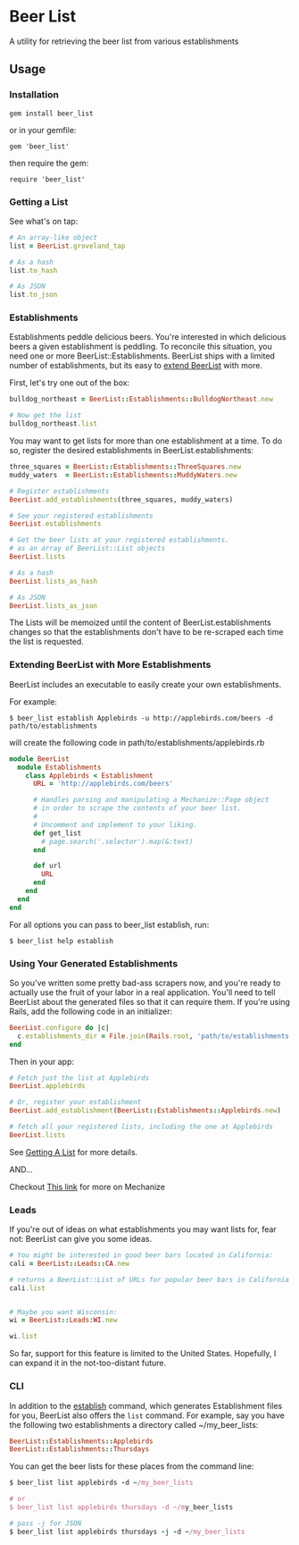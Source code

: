 # Beer List

A utility for retrieving the beer list from various establishments

## Usage

### Installation

`gem install beer_list`

or in your gemfile:

`gem 'beer_list'`

then require the gem:

`require 'beer_list'`

### Getting a List

See what's on tap:

```ruby
# An array-like object
list = BeerList.groveland_tap

# As a hash
list.to_hash

# As JSON
list.to_json
```

### Establishments

Establishments peddle delicious beers. You're interested in which delicious beers a
given establishment is peddling. To reconcile this situation, you need one or more 
BeerList::Establishments. BeerList ships with a limited number of establishments, 
but its easy to [extend BeerList](#extending-beerlist-with-more-establishments) with more.

First, let's try one out of the box:

```ruby
bulldog_northeast = BeerList::Establishments::BulldogNortheast.new

# Now get the list
bulldog_northeast.list
```

You may want to get lists for more than one establishment at a time. To do so, register
the desired establishments in BeerList.establishments:

```ruby
three_squares = BeerList::Establishments::ThreeSquares.new
muddy_waters  = BeerList::Establishments::MuddyWaters.new

# Register establishments
BeerList.add_establishments(three_squares, muddy_waters)

# See your registered establishments
BeerList.establishments

# Get the beer lists at your registered establishments.
# as an array of BeerList::List objects
BeerList.lists

# As a hash
BeerList.lists_as_hash

# As JSON
BeerList.lists_as_json
```

The Lists will be memoized until the content of BeerList.establishments changes so that
the establishments don't have to be re-scraped each time the list is requested.

### Extending BeerList with More Establishments

BeerList includes an executable to easily create your own establishments.

For example:

`$ beer_list establish Applebirds -u http://applebirds.com/beers -d path/to/establishments`

will create the following code in path/to/establishments/applebirds.rb

```ruby
module BeerList
  module Establishments
    class Applebirds < Establishment
      URL = 'http://applebirds.com/beers'

      # Handles parsing and manipulating a Mechanize::Page object
      # in order to scrape the contents of your beer list.
      #
      # Uncomment and implement to your liking.
      def get_list
        # page.search('.selector').map(&:text)
      end

      def url
        URL
      end
    end
  end
end

```

For all options you can pass to beer_list establish, run:

`$ beer_list help establish`

### Using Your Generated Establishments

So you've written some pretty bad-ass scrapers now, and you're ready to actually
use the fruit of your labor in a real application. You'll need to tell BeerList
about the generated files so that it can require them. If you're using Rails, add
the following code in an initializer:

```ruby
BeerList.configure do |c|
  c.establishments_dir = File.join(Rails.root, 'path/to/establishments')
end
```

Then in your app:

```ruby
# Fetch just the list at Applebirds
BeerList.applebirds

# Or, register your establishment
BeerList.add_establishment(BeerList::Establishments::Applebirds.new)

# fetch all your registered lists, including the one at Applebirds
BeerList.lists

```

See [Getting A List](#getting-a-list) for more details.

AND...

Checkout [This link](http://mechanize.rubyforge.org/) for more on Mechanize

### Leads

If you're out of ideas on what establishments you may want lists for, fear not: BeerList can
give you some ideas.

```ruby
# You might be interested in good beer bars located in California:
cali = BeerList::Leads::CA.new

# returns a BeerList::List of URLs for popular beer bars in California
cali.list


# Maybe you want Wisconsin:
wi = BeerList::Leads:WI.new

wi.list

```

So far, support for this feature is limited to the United States. Hopefully, I can expand
it in the not-too-distant future.

### CLI

In addition to the [establish](#extending-beerlist-with-more-establishments) command, which
generates Establishment files for you, BeerList also offers the `list` command. For example,
say you have the following two establishments a directory called ~/my_beer_lists:

```ruby
BeerList::Establishments::Applebirds
BeerList::Establishments::Thursdays
```

You can get the beer lists for these places from the command line:

```ruby
$ beer_list list applebirds -d ~/my_beer_lists

# or
$ beer_list list applebirds thursdays -d ~/my_beer_lists

# pass -j for JSON
$ beer_list list applebirds thursdays -j -d ~/my_beer_lists
```
